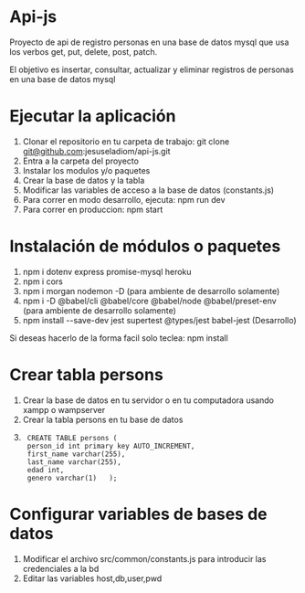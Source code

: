 # Api-js
Proyecto de api de registro personas en una base de datos mysql que usa los verbos get, put, delete, post, patch.

El objetivo es insertar, consultar, actualizar y eliminar registros de personas en una base de datos mysql

# Ejecutar la aplicación
1. Clonar el repositorio en tu carpeta de trabajo: git clone git@github.com:jesuseladiom/api-js.git
1. Entra a la carpeta del proyecto
1. Instalar los modulos y/o paquetes
1. Crear la base de datos y la tabla
1. Modificar las variables de acceso a la base de datos (constants.js)
1. Para correr en modo desarrollo, ejecuta: npm run dev
1. Para correr en produccion: npm start

# Instalación de módulos o paquetes 
1. npm i dotenv express promise-mysql heroku
1. npm i cors
1. npm i morgan nodemon -D (para ambiente de desarrollo solamente)
1. npm i -D @babel/cli @babel/core @babel/node @babel/preset-env (para ambiente de desarrollo solamente)
1. npm install --save-dev jest supertest @types/jest babel-jest (Desarrollo)

Si deseas hacerlo de la forma facil solo teclea: npm install 

# Crear tabla persons
1. Crear la base de datos en tu servidor o en tu computadora usando xampp o wampserver
1. Crear la tabla persons en tu base de datos
1.      CREATE TABLE persons (
        person_id int primary key AUTO_INCREMENT,
        first_name varchar(255),
        last_name varchar(255),
        edad int,
        genero varchar(1)   );

# Configurar variables de bases de datos
1. Modificar el archivo src/common/constants.js para introducir las credenciales a la bd
1. Editar las variables host,db,user,pwd





